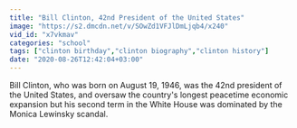 ```yaml
---
title: "Bill Clinton, 42nd President of the United States"
image: "https://s2.dmcdn.net/v/SOwZd1VFJlDmLjqb4/x240"
vid_id: "x7vkmav"
categories: "school"
tags: ["clinton birthday","clinton biography","clinton history"]
date: "2020-08-26T12:42:04+03:00"
---
```

Bill Clinton, who was born on August 19, 1946, was the 42nd president of the United States, and oversaw the country's longest peacetime economic expansion but his second term in the White House was dominated by the Monica Lewinsky scandal.
